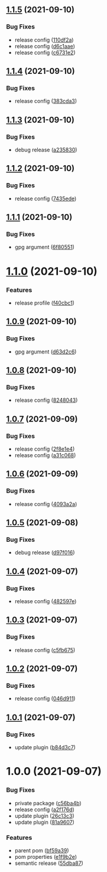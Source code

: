 ## [1.1.5](https://github.com/AkiJoey/oss-parent/compare/v1.1.4...v1.1.5) (2021-09-10)


### Bug Fixes

* release config ([110df2a](https://github.com/AkiJoey/oss-parent/commit/110df2a2c389164b7efcb43344fa678b5bbf1572))
* release config ([d6c1aae](https://github.com/AkiJoey/oss-parent/commit/d6c1aaec72d95c583ce62253188f7842299de78b))
* release config ([c6731e2](https://github.com/AkiJoey/oss-parent/commit/c6731e2530a0bf40c8450b914b475d941c025ed4))

## [1.1.4](https://github.com/AkiJoey/oss-parent/compare/v1.1.3...v1.1.4) (2021-09-10)


### Bug Fixes

* release config ([383cda3](https://github.com/AkiJoey/oss-parent/commit/383cda39c422c7c0b14eff3b99d696a2c1c26ae5))

## [1.1.3](https://github.com/AkiJoey/oss-parent/compare/v1.1.2...v1.1.3) (2021-09-10)


### Bug Fixes

* debug release ([a235830](https://github.com/AkiJoey/oss-parent/commit/a2358304ed9465945aad2d0a498e026d329fec09))

## [1.1.2](https://github.com/AkiJoey/oss-parent/compare/v1.1.1...v1.1.2) (2021-09-10)


### Bug Fixes

* release config ([7435ede](https://github.com/AkiJoey/oss-parent/commit/7435eded0b275927888af1938b10abae283ea4b9))

## [1.1.1](https://github.com/AkiJoey/oss-parent/compare/v1.1.0...v1.1.1) (2021-09-10)


### Bug Fixes

* gpg argument ([6f80551](https://github.com/AkiJoey/oss-parent/commit/6f805514a93225b48413d7a687bc333409eb1cfe))

# [1.1.0](https://github.com/AkiJoey/oss-parent/compare/v1.0.9...v1.1.0) (2021-09-10)


### Features

* release profile ([f40cbc1](https://github.com/AkiJoey/oss-parent/commit/f40cbc16119a25b6f9283f3e75d7cbce216eb909))

## [1.0.9](https://github.com/AkiJoey/oss-parent/compare/v1.0.8...v1.0.9) (2021-09-10)


### Bug Fixes

* gpg argument ([d63d2c6](https://github.com/AkiJoey/oss-parent/commit/d63d2c63215996585cb33c9d1087a5f3899e0cff))

## [1.0.8](https://github.com/AkiJoey/oss-parent/compare/v1.0.7...v1.0.8) (2021-09-10)


### Bug Fixes

* release config ([8248043](https://github.com/AkiJoey/oss-parent/commit/8248043bfa03e5c4cc311b9490bf1de60480d4f7))

## [1.0.7](https://github.com/AkiJoey/oss-parent/compare/v1.0.6...v1.0.7) (2021-09-09)


### Bug Fixes

* release config ([2f8e1e4](https://github.com/AkiJoey/oss-parent/commit/2f8e1e48ba331bbb0700747926e16971d007983c))
* release config ([a31c068](https://github.com/AkiJoey/oss-parent/commit/a31c06849d0fb81f948ca669965a45efc5c33a3d))

## [1.0.6](https://github.com/AkiJoey/oss-parent/compare/v1.0.5...v1.0.6) (2021-09-09)


### Bug Fixes

* release config ([4093a2a](https://github.com/AkiJoey/oss-parent/commit/4093a2a0205b243076e094a29502793b9b6faedb))

## [1.0.5](https://github.com/AkiJoey/oss-parent/compare/v1.0.4...v1.0.5) (2021-09-08)


### Bug Fixes

* debug release ([d97f016](https://github.com/AkiJoey/oss-parent/commit/d97f0169c11ee3cac18e11ca418ec2db112c45d9))

## [1.0.4](https://github.com/AkiJoey/oss-parent/compare/v1.0.3...v1.0.4) (2021-09-07)


### Bug Fixes

* release config ([482597e](https://github.com/AkiJoey/oss-parent/commit/482597efba8892ca51927d41f62c8af390e21bde))

## [1.0.3](https://github.com/AkiJoey/oss-parent/compare/v1.0.2...v1.0.3) (2021-09-07)


### Bug Fixes

* release config ([c5fb675](https://github.com/AkiJoey/oss-parent/commit/c5fb6753a5131a273cf5cc60026d3183c1e45d15))

## [1.0.2](https://github.com/AkiJoey/oss-parent/compare/v1.0.1...v1.0.2) (2021-09-07)


### Bug Fixes

* release config ([046d911](https://github.com/AkiJoey/oss-parent/commit/046d911f7784b6cd82733f5eccb47380a0f78300))

## [1.0.1](https://github.com/AkiJoey/oss-parent/compare/v1.0.0...v1.0.1) (2021-09-07)


### Bug Fixes

* update plugin ([b84d3c7](https://github.com/AkiJoey/oss-parent/commit/b84d3c7ac3337dfcedca79a849d64045251575f6))

# 1.0.0 (2021-09-07)


### Bug Fixes

* private package ([c56ba4b](https://github.com/AkiJoey/oss-parent/commit/c56ba4b2c52568edbb3a3557dab0a944dc813f76))
* release config ([a2f176d](https://github.com/AkiJoey/oss-parent/commit/a2f176d65349f67f3084f84a88e9f35e2a17f1a1))
* update plugin ([26c13c3](https://github.com/AkiJoey/oss-parent/commit/26c13c357b6fa1df7012a125c34e0092b61a1db2))
* update plugin ([81a9607](https://github.com/AkiJoey/oss-parent/commit/81a9607200194c153dd3365d0021f9d2c551dd79))


### Features

* parent pom ([bf59a39](https://github.com/AkiJoey/oss-parent/commit/bf59a397b19b58ec666b3091bebf06861a4dff77))
* pom properties ([e1f9b2e](https://github.com/AkiJoey/oss-parent/commit/e1f9b2e6b88ee5b36f15fc6e1486fe5996fffb1b))
* semantic release ([55dba87](https://github.com/AkiJoey/oss-parent/commit/55dba87b49e5465a3e7bbddaa9d36f1ac12f4996))
